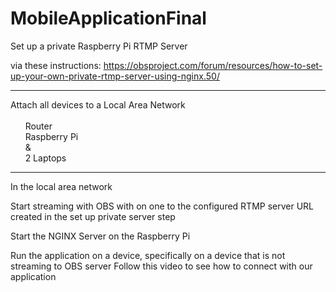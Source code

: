# MobileApplicationFinal


Set up a private Raspberry Pi RTMP Server 

via these instructions:
https://obsproject.com/forum/resources/how-to-set-up-your-own-private-rtmp-server-using-nginx.50/



***

Attach all devices to a Local Area Network<br><br>
  &nbsp;&nbsp;&nbsp;&nbsp;&nbsp;&nbsp;Router<br>
  &nbsp;&nbsp;&nbsp;&nbsp;&nbsp;&nbsp;Raspberry Pi<br>
  &nbsp;&nbsp;&nbsp;&nbsp;&nbsp;&nbsp;& <br>
  &nbsp;&nbsp;&nbsp;&nbsp;&nbsp;&nbsp;2 Laptops<br>

***

In the local area network

  Start streaming with OBS with on one to the configured RTMP server URL created in the set up private server step

  Start the NGINX Server on the Raspberry Pi

  Run the application on a device, specifically on a device that is not streaming to OBS server
    Follow this video to see how to connect with our application






